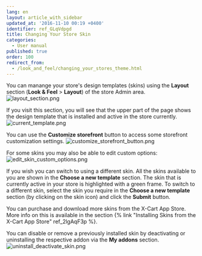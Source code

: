 ```yaml
---
lang: en
layout: article_with_sidebar
updated_at: '2016-11-10 00:19 +0400'
identifier: ref_GLqVdpgd
title: Changing Your Store Skin
categories:
  - User manual
published: true
order: 100
redirect_from:
  - /look_and_feel/changing_your_stores_theme.html
---
```

You can manange your store's design templates (skins) using the **Layout** section (**Look & Feel** > **Layout**) of the store Admin area.
![layout_section.png]({{site.baseurl}}/attachments/ref_GLqVdpgd/layout_section.png)

If you visit this section, you will see that the upper part of the page shows the design template that is installed and active in the store currently. 
![current_template.png]({{site.baseurl}}/attachments/ref_GLqVdpgd/current_template.png)

You can use the **Customize storefront** button to access some storefront customization settings.
![customize_storefront_button.png]({{site.baseurl}}/attachments/ref_GLqVdpgd/customize_storefront_button.png)

For some skins you may also be able to edit custom options:
![edit_skin_custom_options.png]({{site.baseurl}}/attachments/ref_GLqVdpgd/edit_skin_custom_options.png)

If you wish you can switch to using a different skin. All the skins available to you are shown in the **Choose a new template** section. The skin that is currently active in your store is highlighted with a green frame. To switch to a different skin, select the skin you require in the **Choose a new template** section (by clicking on the skin icon) and click the **Submit** button. 

You can purchase and download more skins from the X-Cart App Store. More info on this is available in the section {% link "Installing Skins from the X-Cart App Store" ref_2lgAqF3p %}.

You can disable or remove a previously installed skin by deactivating or uninstalling the respective addon via the **My addons** section.
![uninstall_deactivate_skin.png]({{site.baseurl}}/attachments/ref_GLqVdpgd/uninstall_deactivate_skin.png)

